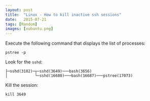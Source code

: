 ```yaml
---
layout: post
title:  "Linux - How to kill inactive ssh sessions" 
date:   2015-07-21
tags: [Random]
images: [xubuntu.png]
---
```


Execute the following command that displays the list of processes:

```
pstree -p
```
Look for the `sshd`:
```
├─sshd(3102)─┬─sshd(3649)───bash(3656)
│            └─sshd(16680)───bash(16687)───pstree(17073)
```
Kill the session:
```
kill 3649
```


